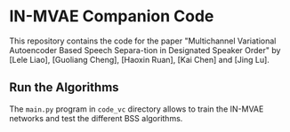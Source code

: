 IN-MVAE Companion Code
======================

This repository contains the code for the paper "Multichannel Variational Autoencoder Based Speech Separa-tion in Designated Speaker Order" by [Lele Liao], [Guoliang Cheng], [Haoxin Ruan], [Kai Chen] and [Jing Lu].



Run the Algorithms
-----------------------

The `main.py` program in `code_vc` directory allows to train the IN-MVAE networks and test the different BSS algorithms.

